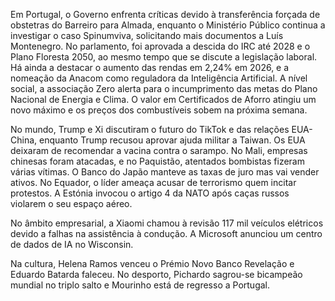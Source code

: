 Em Portugal, o Governo enfrenta críticas devido à transferência forçada de obstetras do Barreiro para Almada, enquanto o Ministério Público continua a investigar o caso Spinumviva, solicitando mais documentos a Luís Montenegro. No parlamento, foi aprovada a descida do IRC até 2028 e o Plano Floresta 2050, ao mesmo tempo que se discute a legislação laboral. Há ainda a destacar o aumento das rendas em 2,24% em 2026, e a nomeação da Anacom como reguladora da Inteligência Artificial. A nível social, a associação Zero alerta para o incumprimento das metas do Plano Nacional de Energia e Clima. O valor em Certificados de Aforro atingiu um novo máximo e os preços dos combustíveis sobem na próxima semana.

No mundo, Trump e Xi discutiram o futuro do TikTok e das relações EUA-China, enquanto Trump recusou aprovar ajuda militar a Taiwan. Os EUA deixaram de recomendar a vacina contra o sarampo. No Mali, empresas chinesas foram atacadas, e no Paquistão, atentados bombistas fizeram várias vítimas. O Banco do Japão manteve as taxas de juro mas vai vender ativos. No Equador, o líder ameaça acusar de terrorismo quem incitar protestos. A Estónia invocou o artigo 4 da NATO após caças russos violarem o seu espaço aéreo.

No âmbito empresarial, a Xiaomi chamou à revisão 117 mil veículos elétricos devido a falhas na assistência à condução. A Microsoft anunciou um centro de dados de IA no Wisconsin.

Na cultura, Helena Ramos venceu o Prémio Novo Banco Revelação e Eduardo Batarda faleceu. No desporto, Pichardo sagrou-se bicampeão mundial no triplo salto e Mourinho está de regresso a Portugal.